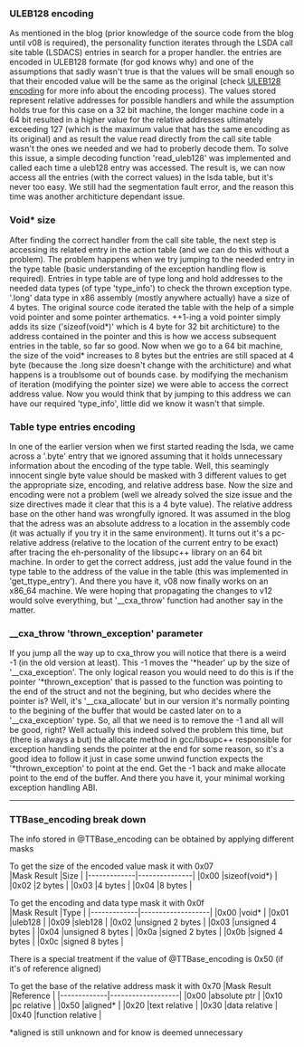 ### ULEB128 encoding
As mentioned in the blog (prior knowledge of the source code from the blog until v08 is required), the personality function iterates through the LSDA call site table (LSDACS) entries in search for a proper handler. the entries are encoded in ULEB128 formate (for god knows why) and one of the assumptions that sadly wasn't true is that the values will be small enough so that their encoded value will be the same as the original (check [ULEB128 encoding](https://en.wikipedia.org/wiki/LEB128) for more info about the encoding process). The values stored represent relative addresses for possible handlers and while the assumption holds true for this case on a 32 bit machine, the longer machine code in a 64 bit resulted in a higher value for the relative addresses ultimately exceeding 127 (which is the maximum value that has the same encoding as its original) and as result the value read directly from the call site table wasn't the ones we needed and we had to proberly decode them. To solve this issue, a simple decoding function 'read_uleb128' was implemented and called each time a uleb128 entry was accessed. The result is, we can now access all the entries (with the correct values) in the lsda table, but it's never too easy. We still had the segmentation fault error, and the reason this time was another architicture dependant issue.
### Void* size
After finding the correct handler from the call site table, the next step is accessing its related entry in the action table (and we can do this without a problem). The problem happens when we try jumping to the needed entry in the type table (basic understanding of the exception handling flow is required). Entries in type table are of type long and hold addresses to the needed data types (of type 'type_info') to check the thrown exception type. '.long' data type in x86 assembly (mostly anywhere actually) have a size of 4 bytes. The original source code iterated the table with the help of a simple void pointer and some pointer arthematics. ++1-ing a void pointer simply adds its size ('sizeof(void*)' which is 4 byte for 32 bit architicture) to the address contained in the pointer and this is how we access subsequent entries in the table, so far so good. Now when we go to a 64 bit machine, the size of the void* increases to 8 bytes but the entries are still spaced at 4 byte (because the .long size doesn't change with the architicture) and what happens is a troublsome out of bounds case. by modifying the mechanism of iteration (modifying the pointer size) we were able to access the correct address value. Now you would think that by jumping to this address we can have our required 'type_info', little did we know it wasn't that simple.
### Table type entries encoding
In one of the earlier version when we first started reading the lsda, we came across a '.byte' entry that we ignored assuming that it holds unnecessary information about the encoding of the type table. Well, this seamingly innocent single byte value should be masked with 3 different values to get the appropriate size, encoding, and relative address base. Now the size and encoding were not a problem (well we already solved the size issue and the size directives made it clear that this is a 4 byte value). The relative address base on the other hand was wrongfully ignored. It was assumed in the blog that the adress was an absolute address to a location in the assembly code (it was actually if you try it in the same environment). It turns out it's a pc-relative address (relative to the location of the current entry to be exact) after tracing the eh-personality of the libsupc++ library on an 64 bit machine. In order to get the correct address, just add the value found in the type table to the address of the value in the table (this was implemented in 'get_ttype_entry'). And there you have it, v08 now finally works on an x86_64 machine. We were hoping that propagating the changes to v12 would solve everything, but '__cxa_throw' function had another say in the matter.
### __cxa_throw 'thrown_exception' parameter
If you jump all the way up to cxa_throw you will notice that there is a weird -1 (in the old version at least). This -1 moves the '\*header' up by the size of '__cxa_exception'. The only logical reason you would need to do this is if the pointer '\*thrown_exception' that is passed to the function was pointing to the end of the struct and not the begining, but who decides where the pointer is? Well, it's '__cxa_allocate' but in our version it's normally pointing to the begining of the buffer that would be casted later on to a '__cxa_exception' type. So, all that we need is to remove the -1 and all will be good, right? Well actually this indeed solved the problem this time, but (there is always a but) the allocate method in gcc/libsupc++ responsible for exception handling sends the pointer at the end for some reason, so it's a good idea to follow it just in case some unwind function expects the '\*thrown_exception' to point at the end. Get the -1 back and make allocate point to the end of the buffer. And there you have it, your minimal working exception handling ABI.
____
### TTBase_encoding break down
The info stored in @TTBase_encoding can be obtained by applying different masks  

To get the size of the encoded value mask it with 0x07  
|Mask Result  |Size           |
|-------------|---------------|
|0x00         |sizeof(void*)  |
|0x02         |2 bytes        |
|0x03         |4 bytes        |
|0x04         |8 bytes        |

To get the encoding and data type mask it with 0x0f  
|Mask Result  |Type               |
|-------------|-------------------|
|0x00         |void*              |
|0x01         |uleb128            |
|0x09         |sleb128            |
|0x02         |unsigned 2 bytes   |
|0x03         |unsigned 4 bytes   |
|0x04         |unsigned 8 bytes   |
|0x0a         |signed 2 bytes     |
|0x0b         |signed 4 bytes     |
|0x0c         |signed 8 bytes     |

There is a special treatment if the value of @TTBase_encoding is 0x50 (if it's of reference aligned)  

To get the base of the relative address mask it with 0x70
|Mask Result  |Reference          |
|-------------|-------------------|
|0x00         |absolute ptr       |
|0x10         |pc relative        |
|0x50         |aligned*           |
|0x20         |text relative      |
|0x30         |data relative      |
|0x40         |function relative  |

*aligned is still unknown and for know is deemed unnecessary
